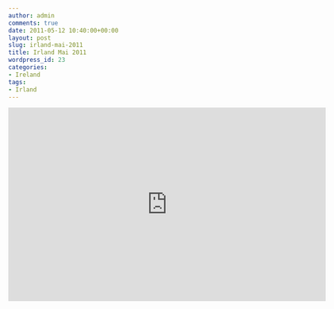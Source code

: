 ```yaml
---
author: admin
comments: true
date: 2011-05-12 10:40:00+00:00
layout: post
slug: irland-mai-2011
title: Irland Mai 2011
wordpress_id: 23
categories:
- Ireland
tags:
- Irland
---
```



<iframe width="640" height="390" src="http://www.youtube.com/embed/NTvgRrgL1w8" frameborder="0" allowfullscreen></iframe>